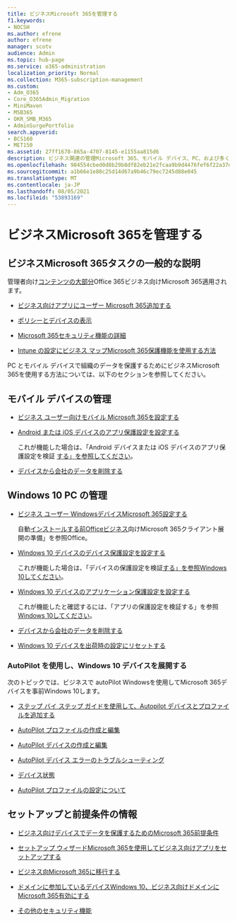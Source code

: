 ```yaml
---
title: ビジネスMicrosoft 365を管理する
f1.keywords:
- NOCSH
ms.author: efrene
author: efrene
manager: scotv
audience: Admin
ms.topic: hub-page
ms.service: o365-administration
localization_priority: Normal
ms.collection: M365-subscription-management
ms.custom:
- Adm_O365
- Core_O365Admin_Migration
- MiniMaven
- MSB365
- OKR_SMB_M365
- AdminSurgePortfolio
search.appverid:
- BCS160
- MET150
ms.assetid: 27ff1678-865a-4707-8145-e1155aa815d6
description: ビジネス関連の管理Microsoft 365、モバイル デバイス、PC、および多くのそのようなタスクWindows 10管理する方法について説明します。
ms.openlocfilehash: 984554cbed0d8b29b8df82eb21e2fcaa9b9d4476fef6f22a37d253d92888d9cc
ms.sourcegitcommit: a1b66e1e80c25d14d67a9b46c79ec7245d88e045
ms.translationtype: MT
ms.contentlocale: ja-JP
ms.lasthandoff: 08/05/2021
ms.locfileid: "53893169"
---
```

# <a name="manage-microsoft-365-for-business"></a>ビジネスMicrosoft 365を管理する

## <a name="general-microsoft-365-for-business-admin-tasks"></a>ビジネスMicrosoft 365タスクの一般的な説明

管理者向け[コンテンツの大部分](/office365/admin/admin-home)Office 365ビジネス向けMicrosoft 365適用されます。

- [ビジネス向けアプリにユーザー Microsoft 365追加する](../admin/add-users/add-users.md)
    
- [ポリシーとデバイスの表示](view-policies-and-devices.md)
    
- [Microsoft 365セキュリティ機能の詳細](security-features.md)
    
- [Intune の設定にビジネス マップMicrosoft 365保護機能を使用する方法](map-protection-features-to-intune-settings.md)
    
PC とモバイル デバイスで組織のデータを保護するためにビジネスMicrosoft 365を使用する方法については、以下のセクションを参照してください。
  
## <a name="manage-mobile-devices"></a>モバイル デバイスの管理

- [ビジネス ユーザー向けモバイル Microsoft 365を設定する](set-up-mobile-devices.md)
    
- [Android または iOS デバイスのアプリ保護設定を設定する](app-protection-settings-for-android-and-ios.md)
    
    これが機能した場合は、「Android デバイスまたは iOS デバイスのアプリ保護設定を検証 [する」を参照してください](validate-settings-on-android-or-ios.md)。 
    
- [デバイスから会社のデータを削除する](remove-company-data.md)
    
## <a name="manage-windows-10-pcs"></a>Windows 10 PC の管理

- [ビジネス ユーザー WindowsデバイスMicrosoft 365設定する](set-up-windows-devices.md)

    自動[インストールする前Officeビジネス](prepare-for-office-client-deployment.md)向けMicrosoft 365クライアント展開の準備」を参照Office。 
    
- [Windows 10 デバイスのデバイス保護設定を設定する](protection-settings-for-windows-10-pcs.md)
    
    これが機能した場合は、「デバイスの保護設定を検証[する」を参照Windows 10してください](validate-settings-on-windows-10-pcs.md)。 
    
- [Windows 10 デバイスのアプリケーション保護設定を設定する](protection-settings-for-windows-10-devices.md)
    
    これが機能したと確認するには、「アプリの保護設定を検証する」を参照[Windows 10してください](validate-protection-settings-on-windows-10-pcs.md)。 
    
- [デバイスから会社のデータを削除する](remove-company-data.md)
    
- [Windows 10 デバイスを出荷時の設定にリセットする](reset-devices-to-factory-settings.md)
    
### <a name="use-autopilot-to-deploy-windows-10-devices"></a>AutoPilot を使用し、Windows 10 デバイスを展開する

次のトピックでは、ビジネスで autoPilot Windowsを使用してMicrosoft 365デバイスを事前Windows 10します。
  
- [ステップ バイ ステップ ガイドを使用して、Autopilot デバイスとプロファイルを追加する](add-autopilot-devices-and-profile.md)
    
- [AutoPilot プロファイルの作成と編集](create-and-edit-autopilot-profiles.md)
    
- [AutoPilot デバイスの作成と編集](create-and-edit-autopilot-devices.md)
    
- [AutoPilot デバイス エラーのトラブルシューティング](troubleshoot-autopilot-errors.md)
    
- [デバイス状態](device-states.md)
    
- [AutoPilot プロファイルの設定について](autopilot-profile-settings.md)
    
## <a name="set-up-and-prerequisite-information"></a>セットアップと前提条件の情報

- [ビジネス向けデバイスでデータを保護するためのMicrosoft 365前提条件](pre-requisites-for-data-protection.md)
    
- [セットアップ ウィザードMicrosoft 365を使用してビジネス向けアプリをセットアップする](set-up.md)
    
- [ビジネス向Microsoft 365に移行する](migrate-to-microsoft-365-business.md)
    
- [ドメインに参加しているデバイスWindows 10、ビジネス向けドメインにMicrosoft 365有効にする](manage-windows-devices.md)
    
- [その他のセキュリティ機能](security-features.md#additional-security-features)